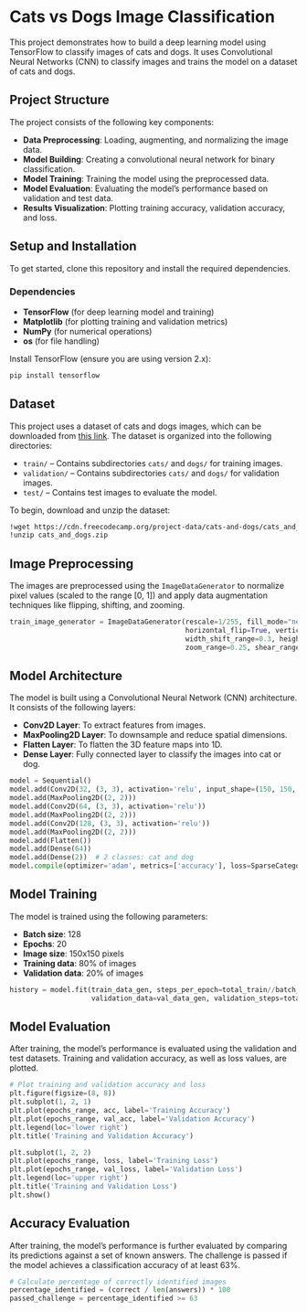 # Cats vs Dogs Image Classification

This project demonstrates how to build a deep learning model using TensorFlow to classify images of cats and dogs. It uses Convolutional Neural Networks (CNN) to classify images and trains the model on a dataset of cats and dogs.

## Project Structure

The project consists of the following key components:

- **Data Preprocessing**: Loading, augmenting, and normalizing the image data.
- **Model Building**: Creating a convolutional neural network for binary classification.
- **Model Training**: Training the model using the preprocessed data.
- **Model Evaluation**: Evaluating the model’s performance based on validation and test data.
- **Results Visualization**: Plotting training accuracy, validation accuracy, and loss.
  
## Setup and Installation

To get started, clone this repository and install the required dependencies.

### Dependencies

- **TensorFlow** (for deep learning model and training)
- **Matplotlib** (for plotting training and validation metrics)
- **NumPy** (for numerical operations)
- **os** (for file handling)
  
Install TensorFlow (ensure you are using version 2.x):

```bash
pip install tensorflow
```
## Dataset

This project uses a dataset of cats and dogs images, which can be downloaded from [this link](https://cdn.freecodecamp.org/project-data/cats-and-dogs/cats_and_dogs.zip). The dataset is organized into the following directories:

- `train/` – Contains subdirectories `cats/` and `dogs/` for training images.
- `validation/` – Contains subdirectories `cats/` and `dogs/` for validation images.
- `test/` – Contains test images to evaluate the model.

To begin, download and unzip the dataset:

```bash
!wget https://cdn.freecodecamp.org/project-data/cats-and-dogs/cats_and_dogs.zip
!unzip cats_and_dogs.zip
```
## Image Preprocessing

The images are preprocessed using the `ImageDataGenerator` to normalize pixel values (scaled to the range [0, 1]) and apply data augmentation techniques like flipping, shifting, and zooming.

```python
train_image_generator = ImageDataGenerator(rescale=1/255, fill_mode="nearest", 
                                           horizontal_flip=True, vertical_flip=True, 
                                           width_shift_range=0.3, height_shift_range=0.3,
                                           zoom_range=0.25, shear_range=0.25)
```
## Model Architecture

The model is built using a Convolutional Neural Network (CNN) architecture. It consists of the following layers:

- **Conv2D Layer**: To extract features from images.
- **MaxPooling2D Layer**: To downsample and reduce spatial dimensions.
- **Flatten Layer**: To flatten the 3D feature maps into 1D.
- **Dense Layer**: Fully connected layer to classify the images into cat or dog.

```python
model = Sequential()
model.add(Conv2D(32, (3, 3), activation='relu', input_shape=(150, 150, 3)))
model.add(MaxPooling2D((2, 2)))
model.add(Conv2D(64, (3, 3), activation='relu'))
model.add(MaxPooling2D((2, 2)))
model.add(Conv2D(128, (3, 3), activation='relu'))
model.add(MaxPooling2D((2, 2)))
model.add(Flatten())
model.add(Dense(64))
model.add(Dense(2))  # 2 classes: cat and dog
model.compile(optimizer='adam', metrics=['accuracy'], loss=SparseCategoricalCrossentropy(from_logits=True))
```
## Model Training

The model is trained using the following parameters:

- **Batch size**: 128
- **Epochs**: 20
- **Image size**: 150x150 pixels
- **Training data**: 80% of images
- **Validation data**: 20% of images

```python
history = model.fit(train_data_gen, steps_per_epoch=total_train//batch_size, epochs=epochs,
                    validation_data=val_data_gen, validation_steps=total_val//batch_size, verbose=1)
```
## Model Evaluation

After training, the model’s performance is evaluated using the validation and test datasets. Training and validation accuracy, as well as loss values, are plotted.

```python
# Plot training and validation accuracy and loss
plt.figure(figsize=(8, 8))
plt.subplot(1, 2, 1)
plt.plot(epochs_range, acc, label='Training Accuracy')
plt.plot(epochs_range, val_acc, label='Validation Accuracy')
plt.legend(loc='lower right')
plt.title('Training and Validation Accuracy')

plt.subplot(1, 2, 2)
plt.plot(epochs_range, loss, label='Training Loss')
plt.plot(epochs_range, val_loss, label='Validation Loss')
plt.legend(loc='upper right')
plt.title('Training and Validation Loss')
plt.show()
```
## Accuracy Evaluation

After training, the model’s performance is further evaluated by comparing its predictions against a set of known answers. The challenge is passed if the model achieves a classification accuracy of at least 63%.

```python
# Calculate percentage of correctly identified images
percentage_identified = (correct / len(answers)) * 100
passed_challenge = percentage_identified >= 63
```

